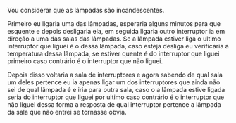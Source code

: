 Vou considerar que as lâmpadas são incandescentes.

Primeiro eu ligaria uma das lâmpadas, esperaria alguns minutos para que esquente e depois desligaria ela, em seguida ligaria outro interruptor ia em direção a uma das salas das lâmpadas. Se a lâmpada estiver liga o ultimo interruptor que liguei é o dessa lâmpada, caso esteja desliga eu verificaria a temperatura dessa lâmpada, se estiver quente é do interruptor que liguei primeiro caso contrário é o interruptor que não liguei.

Depois disso voltaria a sala de interruptores e agora sabendo de qual sala um deles pertence eu ia apenas ligar um dos interruptores que ainda não sei de qual lâmpada é e iria para outra sala, caso o a lâmpada estive ligada seria do interruptor que liguei por ultimo caso contrário é o interruptor que não liguei dessa forma a resposta de qual interruptor pertence a lâmpada da sala que não entrei se tornasse obvia. 